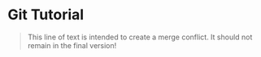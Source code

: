 # Git Tutorial

> This line of text is intended to create a merge conflict. It should not remain in the final version!
